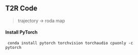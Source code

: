 ## T2R Code
> trajectory -> roda map

#### Install PyTorch
<code> conda install pytorch torchvision torchaudio cpuonly -c pytorch </code>
